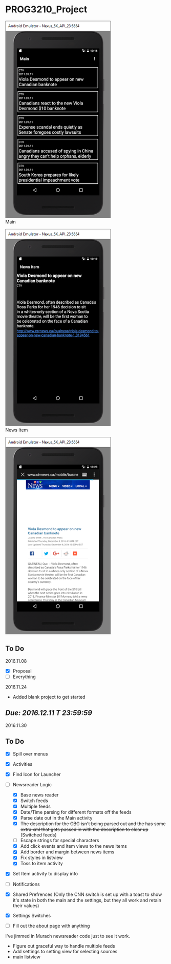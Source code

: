 # PROG3210_Project

![Main](/screencaps/main.png) <br/>
Main

![News Item](/screencaps/news_item.png) <br/>
News Item

![News Item](/screencaps/browser_launch.png) <br/>


## To Do

2016.11.08


- [x] Proposal
- [ ] Everything

2016.11.24

- Added blank project to get started

## **_Due: 2016.12.11 T 23:59:59_**

2016.11.30

## To Do

- [x] Spill over menus
- [x] Activities
- [x] Find Icon for Launcher
- [ ] Newsreader Logic
    - [x] Base news reader
    - [x] Switch feeds
    - [x] Multiple feeds
    - [x] Date/Time parsing for different formats off the feeds
    - [x] Parse date out in the Main activity
    - [x] ~~The description for the CBC isn't being parsed out and the has some extra xml that gets passed in with the description to clear up~~ (Switched feeds)
    - [ ] Escape strings for special characters
    - [x] Add click events and item views to the news items
    - [x] Add border and margin between news items
    - [x] Fix styles in listview
    - [x] Toss to item activity
- [x] Set Item activity to display info
- [ ] Notifications
- [x] Shared Prefrences (Only the CNN switch is set up with a toast to show it's state in both the main and the settings, but they all work and retain their values)
- [x] Settings Switches
- [ ] Fill out the about page with anything



I've jimmed in Murach newsreader code just to see it work.

- Figure out graceful way to handle multiple feeds
- Add settings to setting view for selecting sources
- main listview


